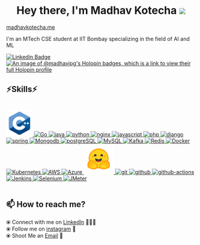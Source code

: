 <h1 align="center">Hey there, I'm Madhav Kotecha <img src="https://media.giphy.com/media/hvRJCLFzcasrR4ia7z/giphy.gif" width="35"></h1>

<a href="https://madhavkotecha.me">madhavkotecha.me</a>

I'm an MTech CSE student at IIT Bombay specializing in the field of AI and ML

[![Linkedin Badge](https://img.shields.io/badge/-Madhav_Kotecha-blue?style=flat-square&logo=Linkedin&logoColor=white&link=https://www.linkedin.com/in/madhav-kotecha/)](https://www.linkedin.com/in/madhav-kotecha/)
[![An image of @madhavjpg's Holopin badges, which is a link to view their full Holopin profile](https://holopin.me/madhavjpg)](https://holopin.io/@madhavjpg)
## ⚡Skills⚡

<br>

<div align="left">

<a href="https://isocpp.org/" target="_blank">
<img src="https://github.com/vscode-icons/vscode-icons/blob/master/icons/file_type_cpp3.svg" alt="C++" width=70 title="C++"/>
</a>
<a href="https://go.dev/" target="_blank">
<img src="https://www.vectorlogo.zone/logos/golang/golang-icon.svg" alt="Go" width=70 title="GO"/>
</a>
<a href="https://www.java.com/" target="_blank">
<img src="https://www.vectorlogo.zone/logos/java/java-icon.svg" alt="java" width=35 title="java"/>
</a>
<a href="https://www.python.org/" target="_blank">
<img src="https://www.vectorlogo.zone/logos/python/python-icon.svg" alt="python" width=35 title="python"/>
</a>
<a href="https://www.nginx.com/" target="_blank">
<img src="https://www.vectorlogo.zone/logos/nginx/nginx-icon.svg" alt="nginx" width=35 title="nginx"/>
</a>
<a href="https://developer.mozilla.org/en-US/docs/Web/JavaScript" target="_blank">
<img src="https://upload.vectorlogo.zone/logos/javascript/images/239ec8a4-163e-4792-83b6-3f6d96911757.svg" alt="javascript" width=35 title="javascript"/>
</a>
<a href="https://www.php.net/" target="_blank">
<img src="https://www.vectorlogo.zone/logos/php/php-icon.svg" alt="php" width=35 title="php"/>
</a>
<a href="https://www.djangoproject.com/" target="_blank">
<img src="https://www.vectorlogo.zone/logos/djangoproject/djangoproject-ar21.svg" alt="django" width=35 title="django"/>
</a>
<a href="https://spring.io/projects/spring-boot" target="_blank">
<img src="https://www.vectorlogo.zone/logos/springio/springio-ar21.svg" alt="spring" width=35 title="spring"/>
</a>




<a href="https://www.mongodb.com/" target="_blank">
<img src="https://www.vectorlogo.zone/logos/mongodb/mongodb-icon.svg" alt="Mongodb" width=35 title="MongoDB"/>
</a>
<a href="https://www.postgresql.org/" target="_blank">
<img src="https://www.vectorlogo.zone/logos/postgresql/postgresql-ar21.svg" alt="postgreSQL" width=80 title="postgreSQL"/>
</a>
<a href="https://www.mysql.com/" target="_blank">
<img src="https://www.vectorlogo.zone/logos/mysql/mysql-ar21.svg" alt="MySQL" width=80 title="MySQL"/>
</a>
<a href="https://kafka.apache.org/" target="_blank">
<img src="https://www.vectorlogo.zone/logos/apache_kafka/apache_kafka-ar21.svg" alt="Kafka" width=80 title="Kafka"/>
</a>
<a href="https://redis.io/" target="_blank">
<img src="https://www.vectorlogo.zone/logos/redis/redis-ar21.svg" alt="Redis" width=80 title="REDIS"/>
</a>

<a href="https://www.docker.com/" target="_blank">
<img src="https://www.vectorlogo.zone/logos/docker/docker-icon.svg" alt="Docker" width=35 title="Docker"/>
</a>
<a href="https://kubernetes.io/" target="_blank">
<img src="https://www.vectorlogo.zone/logos/kubernetes/kubernetes-icon.svg" alt="Kubernetes" width=35 title="Kubernetes"/>
</a>
<a href="https://aws.amazon.com/" target="_blank">
<img src="https://www.vectorlogo.zone/logos/amazon_aws/amazon_aws-ar21.svg" alt="AWS" width=80 title="AWS"/>
</a>
<a href="https://azure.microsoft.com/" target="_blank">
<img src="https://www.vectorlogo.zone/logos/microsoft_azure/microsoft_azure-ar21.svg" alt="Azure" width=80 title="Azure"/>
</a>
<a href="https://huggingface.co/" target="_blank">
<img src="https://github.com/walkxcode/dashboard-icons/blob/main/svg/hugging-face.svg" alt="HuggingFace" width=80 title="HuggingFace"/>
</a>
    
<a href="https://git-scm.com/" target="_blank">
<img src="https://www.vectorlogo.zone/logos/git-scm/git-scm-icon.svg" alt="git" width=35 title="git"/>
</a>
<a href="https://github.com/" target="_blank">
<img src="https://www.vectorlogo.zone/logos/github/github-icon.svg" alt="github" width=35 title="github"/>
</a>
<a href="https://github.com/features/actions" target="_blank">
<img src="https://github.githubassets.com/images/modules/site/features/actions-icon-actions.svg" alt="github-actions" width=35 title="github actions"/>
</a>
<a href="https://www.jenkins.io/" target="_blank">
<img src="https://www.vectorlogo.zone/logos/jenkins/jenkins-icon.svg" alt="Jenkins" width=35 title="Jenkins"/>
</a>
<a href="https://www.selenium.dev/" target="_blank">
<img src="https://github.com/gilbarbara/logos/blob/main/logos/selenium.svg" alt="Selenium" width=35 title="Selenium"/>
</a>
<a href="https://jmeter.apache.org/" target="_blank">
<img src="https://github.com/vinceliuice/Fluent-icon-theme/blob/master/src/scalable/apps/jmeter.svg" alt="JMeter" width=35 title="JMeter"/>
</a>

<!-- Is commented things even technology? 
 Ok, jokeas apart, I will learn in future if requirement appears suddenly :) -->
<!-- <a href="https://nodejs.org/en/" target="_blank">
<img src="https://www.vectorlogo.zone/logos/nodejs/nodejs-icon.svg" alt="Node.js" width=35 title="node.js"/> 
</a> -->
<!-- <a href="https://expressjs.com/" target="_blank">
<img src="https://www.vectorlogo.zone/logos/expressjs/expressjs-ar21.svg" alt="Express.js" width=80 title="Express.js"/>
</a> -->
<!-- <a href="https://nextjs.org/" target="_blank">
<img src="https://upload.wikimedia.org/wikipedia/commons/8/8e/Nextjs-logo.svg" alt="Nextess.js" width=70 title="Next.js"/>
</a> -->
<!-- <a href="https://www.typescriptlang.org/" target="_blank">
<img src="https://www.vectorlogo.zone/logos/typescriptlang/typescriptlang-icon.svg" alt="typescript" width=35 title="typescript"/>
</a> -->
<!-- <a href="https://reactjs.org/" target="_blank">
<img src="https://www.vectorlogo.zone/logos/reactjs/reactjs-icon.svg" alt="react.js" width=35 title="react.js"/>
</a> -->
<!-- <a href="https://jestjs.io/" target="_blank">
<img src="https://www.vectorlogo.zone/logos/jestjsio/jestjsio-ar21.svg" alt="jest.js" width=80 title="JEST"/>
</a> -->
<!-- <a href="https://graphql.org/" target="_blank">
<img src="https://www.vectorlogo.zone/logos/graphql/graphql-icon.svg" alt="GrapgQL" width=35 title="GraphQL"/>
</a> -->
<!-- <a href="https://tailwindcss.com/" target="_blank">
<img src="https://www.vectorlogo.zone/logos/tailwindcss/tailwindcss-icon.svg" alt="Tailwind CSS" width=35 title="tailwind css"/>
</a> -->
<!-- <a href="https://www.cypress.io/" target="_blank">
<img src="https://raw.githubusercontent.com/gilbarbara/logos/c8749cfc4be0e67a266be0554282d73d967db910/logos/cypress.svg" alt="cypress" title="CYPRESS" width=80/>
</a> -->
</div>

<br />

## 📫 How to reach me?

⦿ Connect with me on [LinkedIn](https://www.linkedin.com/in/madhav-kotecha/) 👨🏻‍💻 <br>
⦿ Follow me on [instagram](https://www.instagram.com/imadhavk/) 🤩 <br>
⦿ Shoot Me an [Email](mailto:madhav.g.kotecha@gmail.com) 💌 <br>


<!--
**madhavkotecha/madhavkotecha** is a ✨ _special_ ✨ repository because its `README.md` (this file) appears on your GitHub profile.

Here are some ideas to get you started:

- 🔭 I’m currently working on ...
- 🌱 I’m currently learning ...
- 👯 I’m looking to collaborate on ...
- 🤔 I’m looking for help with ...
- 💬 Ask me about ...
- 📫 How to reach me: ...
- 😄 Pronouns: ...
- ⚡ Fun fact: ...
-->
